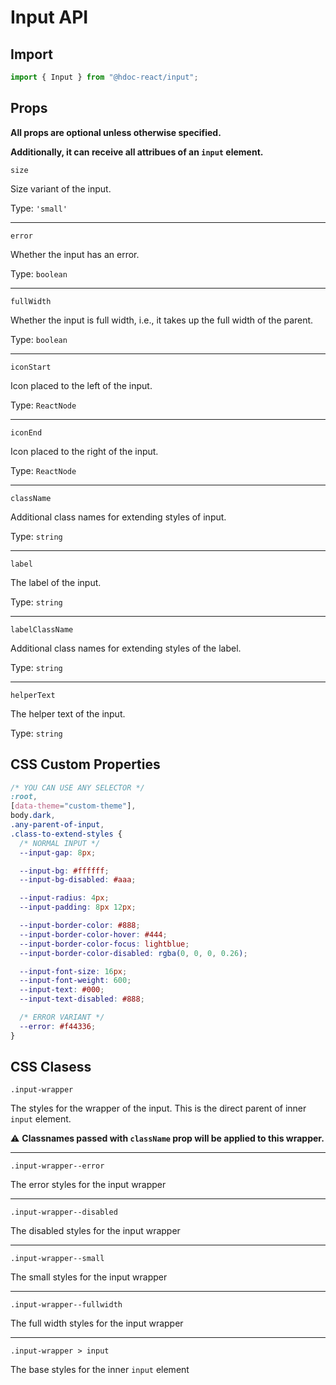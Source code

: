 # Input API

## Import

```js
import { Input } from "@hdoc-react/input";
```

## Props

**All props are optional unless otherwise specified.**

**Additionally, it can receive all attribues of an `input` element.**

`size`

Size variant of the input.

Type: `'small'`

---

`error`

Whether the input has an error.

Type: `boolean`

---

`fullWidth`

Whether the input is full width, i.e., it takes up the full width of the parent.

Type: `boolean`

---

`iconStart`

Icon placed to the left of the input.

Type: `ReactNode`

---

`iconEnd`

Icon placed to the right of the input.

Type: `ReactNode`

---

`className`

Additional class names for extending styles of input.

Type: `string`

---

`label`

The label of the input.

Type: `string`

---

`labelClassName`

Additional class names for extending styles of the label.

Type: `string`

---

`helperText`

The helper text of the input.

Type: `string`

## CSS Custom Properties

```css
/* YOU CAN USE ANY SELECTOR */
:root,
[data-theme="custom-theme"],
body.dark,
.any-parent-of-input,
.class-to-extend-styles {
  /* NORMAL INPUT */
  --input-gap: 8px;

  --input-bg: #ffffff;
  --input-bg-disabled: #aaa;

  --input-radius: 4px;
  --input-padding: 8px 12px;

  --input-border-color: #888;
  --input-border-color-hover: #444;
  --input-border-color-focus: lightblue;
  --input-border-color-disabled: rgba(0, 0, 0, 0.26);

  --input-font-size: 16px;
  --input-font-weight: 600;
  --input-text: #000;
  --input-text-disabled: #888;

  /* ERROR VARIANT */
  --error: #f44336;
}
```

## CSS Clasess

`.input-wrapper`

The styles for the wrapper of the input. This is the direct parent of inner
`input` element.

:warning: **Classnames passed with `className` prop will be applied to this wrapper.**

---

`.input-wrapper--error`

The error styles for the input wrapper

---

`.input-wrapper--disabled`

The disabled styles for the input wrapper

---

`.input-wrapper--small`

The small styles for the input wrapper

---

`.input-wrapper--fullwidth`

The full width styles for the input wrapper

---

`.input-wrapper > input`

The base styles for the inner `input` element
